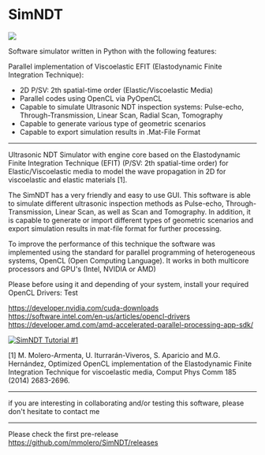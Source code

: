 # SimNDT  

![](https://github.com/mmolero/SimNDT/blob/master/resources/SimNDT.gif)

Software simulator written in Python with the following features:

Parallel implementation of Viscoelastic EFIT (Elastodynamic Finite Integration Technique): 

- 2D P/SV: 2th spatial-time order (Elastic/Viscoelastic Media)
- Parallel codes using OpenCL via PyOpenCL
- Capable to simulate Ultrasonic NDT inspection systems: Pulse-echo, Through-Transmission, Linear Scan, Radial Scan, Tomography 
- Capable to generate various type of geometric scenarios
- Capable to export simulation results in .Mat-File Format

----

Ultrasonic NDT Simulator with engine core based on the Elastodynamic Finite Integration Technique (EFIT) (P/SV: 2th spatial-time order) for Elastic/Viscoelastic media to model the wave propagation in 2D for viscoelastic and elastic materials [1].

The SimNDT has a very friendly and easy to use GUI. This software is able to simulate different ultrasonic inspection methods as Pulse-echo, Through-Transmission, Linear Scan, as well as Scan and Tomography.
In addition, it is capable to generate or import different types of geometric scenarios and export simulation results in mat-file format for further processing.

To improve the performance of this technique the software was implemented using the standard for parallel programming of heterogeneous systems, OpenCL (Open Computing Language). It works in both multicore processors and GPU's (Intel, NVIDIA or AMD)

Please before using it and depending of your system, install your required OpenCL Drivers:
Test

https://developer.nvidia.com/cuda-downloads
https://software.intel.com/en-us/articles/opencl-drivers
https://developer.amd.com/amd-accelerated-parallel-processing-app-sdk/

[![SimNDT Tutorial #1](http://img.youtube.com/vi/yQCY2OSdJfY/0.jpg)](https://youtu.be/yQCY2OSdJfY)

[1] M. Molero-Armenta, U. Iturrarán-Viveros, S. Aparicio and M.G. Hernández, Optimized OpenCL implementation of the Elastodynamic Finite Integration Technique for viscoelastic media, Comput Phys Comm 185 (2014) 2683-2696.
___

if you are interesting in collaborating and/or testing this software, please don't hesitate to contact me

___

Please check the first pre-release https://github.com/mmolero/SimNDT/releases




